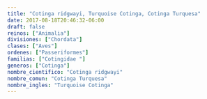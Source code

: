 ```yaml
---
title: "Cotinga ridgwayi, Turquoise Cotinga, Cotinga Turquesa"
date: 2017-08-18T20:46:32-06:00
draft: false
reinos: ["Animalia"]
divisiones: ["Chordata"]
clases: ["Aves"]
ordenes: ["Passeriformes"]
familias: ["Cotingidae "]
generos: ["Cotinga"]
nombre_cientifico: "Cotinga ridgwayi"
nombre_comun: "Cotinga Turquesa"
nombre_ingles: "Turquoise Cotinga"
---
```

